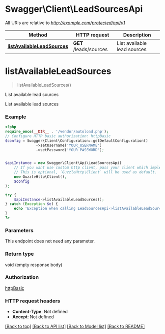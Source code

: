 # Swagger\Client\LeadSourcesApi

All URIs are relative to *http://example.com/protected/api/v1*

Method | HTTP request | Description
------------- | ------------- | -------------
[**listAvailableLeadSources**](LeadSourcesApi.md#listavailableleadsources) | **GET** /leads/sources | List available lead sources

# **listAvailableLeadSources**
> listAvailableLeadSources()

List available lead sources

List available lead sources

### Example
```php
<?php
require_once(__DIR__ . '/vendor/autoload.php');
// Configure HTTP basic authorization: httpBasic
$config = Swagger\Client\Configuration::getDefaultConfiguration()
              ->setUsername('YOUR_USERNAME')
              ->setPassword('YOUR_PASSWORD');


$apiInstance = new Swagger\Client\Api\LeadSourcesApi(
    // If you want use custom http client, pass your client which implements `GuzzleHttp\ClientInterface`.
    // This is optional, `GuzzleHttp\Client` will be used as default.
    new GuzzleHttp\Client(),
    $config
);

try {
    $apiInstance->listAvailableLeadSources();
} catch (Exception $e) {
    echo 'Exception when calling LeadSourcesApi->listAvailableLeadSources: ', $e->getMessage(), PHP_EOL;
}
?>
```

### Parameters
This endpoint does not need any parameter.

### Return type

void (empty response body)

### Authorization

[httpBasic](../../README.md#httpBasic)

### HTTP request headers

 - **Content-Type**: Not defined
 - **Accept**: Not defined

[[Back to top]](#) [[Back to API list]](../../README.md#documentation-for-api-endpoints) [[Back to Model list]](../../README.md#documentation-for-models) [[Back to README]](../../README.md)

